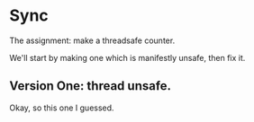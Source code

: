 # Sync

The assignment: make a threadsafe counter. 

We'll start by making one which is manifestly unsafe, then fix it.

## Version One: thread unsafe.

Okay, so this one I guessed.
